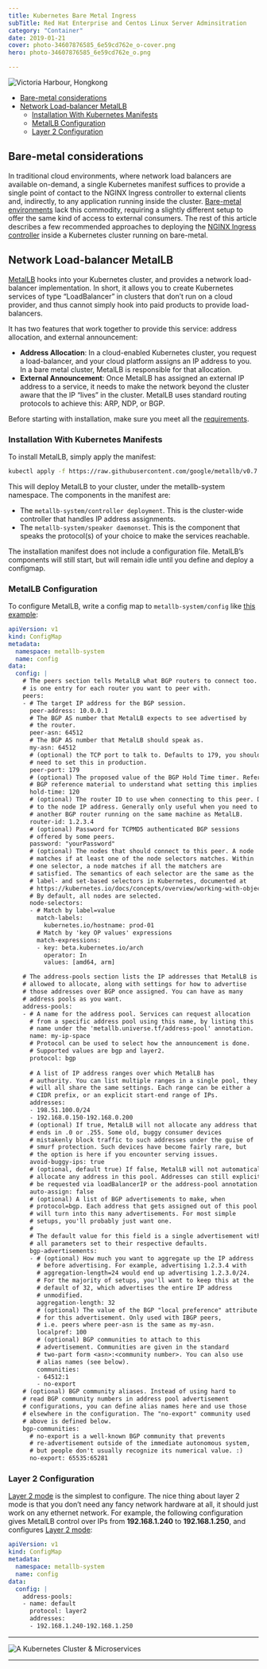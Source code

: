```yaml
---
title: Kubernetes Bare Metal Ingress
subTitle: Red Hat Enterprise and Centos Linux Server Adminsitration
category: "Container"
date: 2019-01-21
cover: photo-34607876585_6e59cd762e_o-cover.png
hero: photo-34607876585_6e59cd762e_o.png

---
```


![Victoria Harbour, Hongkong](./photo-34607876585_6e59cd762e_o.png)


<!-- TOC -->

- [Bare-metal considerations](#bare-metal-considerations)
- [Network Load-balancer MetalLB](#network-load-balancer-metallb)
  - [Installation With Kubernetes Manifests](#installation-with-kubernetes-manifests)
  - [MetalLB Configuration](#metallb-configuration)
  - [Layer 2 Configuration](#layer-2-configuration)

<!-- /TOC -->



## Bare-metal considerations

In traditional cloud environments, where network load balancers are available on-demand, a single Kubernetes manifest suffices to provide a single point of contact to the NGINX Ingress controller to external clients and, indirectly, to any application running inside the cluster. [Bare-metal environments](https://kubernetes.github.io/ingress-nginx/deploy/baremetal/) lack this commodity, requiring a slightly different setup to offer the same kind of access to external consumers. The rest of this article describes a few recommended approaches to deploying the [NGINX Ingress controller](https://github.com/kubernetes/ingress-nginx) inside a Kubernetes cluster running on bare-metal.



## Network Load-balancer MetalLB

[MetalLB](https://metallb.universe.tf/concepts/) hooks into your Kubernetes cluster, and provides a network load-balancer implementation. In short, it allows you to create Kubernetes services of type “LoadBalancer” in clusters that don’t run on a cloud provider, and thus cannot simply hook into paid products to provide load-balancers.

It has two features that work together to provide this service: address allocation, and external announcement:

* __Address Allocation__: In a cloud-enabled Kubernetes cluster, you request a load-balancer, and your cloud platform assigns an IP address to you. In a bare metal cluster, MetalLB is responsible for that allocation.
* __External Announcement__: Once MetalLB has assigned an external IP address to a service, it needs to make the network beyond the cluster aware that the IP “lives” in the cluster. MetalLB uses standard routing protocols to achieve this: ARP, NDP, or BGP.


Before starting with installation, make sure you meet all the [requirements](https://metallb.universe.tf/#requirements).



### Installation With Kubernetes Manifests

To install MetalLB, simply apply the manifest:


```bash
kubectl apply -f https://raw.githubusercontent.com/google/metallb/v0.7.3/manifests/metallb.yaml
```


This will deploy MetalLB to your cluster, under the metallb-system namespace. The components in the manifest are:

* The `metallb-system/controller deployment`. This is the cluster-wide controller that handles IP address assignments.
* The `metallb-system/speaker daemonset`. This is the component that speaks the protocol(s) of your choice to make the services reachable.


The installation manifest does not include a configuration file. MetalLB’s components will still start, but will remain idle until you define and deploy a configmap.


### MetalLB Configuration

To configure MetalLB, write a config map to `metallb-system/config` like [this example](https://raw.githubusercontent.com/google/metallb/v0.7.3/manifests/example-config.yaml):


```yaml
apiVersion: v1
kind: ConfigMap
metadata:
  namespace: metallb-system
  name: config
data:
  config: |
    # The peers section tells MetalLB what BGP routers to connect too. There
    # is one entry for each router you want to peer with.
    peers:
    - # The target IP address for the BGP session.
      peer-address: 10.0.0.1
      # The BGP AS number that MetalLB expects to see advertised by
      # the router.
      peer-asn: 64512
      # The BGP AS number that MetalLB should speak as.
      my-asn: 64512
      # (optional) the TCP port to talk to. Defaults to 179, you shouldn't
      # need to set this in production.
      peer-port: 179
      # (optional) The proposed value of the BGP Hold Time timer. Refer to
      # BGP reference material to understand what setting this implies.
      hold-time: 120
      # (optional) The router ID to use when connecting to this peer. Defaults
      # to the node IP address. Generally only useful when you need to peer with
      # another BGP router running on the same machine as MetalLB.
      router-id: 1.2.3.4
      # (optional) Password for TCPMD5 authenticated BGP sessions
      # offered by some peers.
      password: "yourPassword"
      # (optional) The nodes that should connect to this peer. A node
      # matches if at least one of the node selectors matches. Within
      # one selector, a node matches if all the matchers are
      # satisfied. The semantics of each selector are the same as the
      # label- and set-based selectors in Kubernetes, documented at
      # https://kubernetes.io/docs/concepts/overview/working-with-objects/labels/.
      # By default, all nodes are selected.
      node-selectors:
      - # Match by label=value
        match-labels:
          kubernetes.io/hostname: prod-01
        # Match by 'key OP values' expressions
        match-expressions:
        - key: beta.kubernetes.io/arch
          operator: In
          values: [amd64, arm]

    # The address-pools section lists the IP addresses that MetalLB is
    # allowed to allocate, along with settings for how to advertise
    # those addresses over BGP once assigned. You can have as many
    # address pools as you want.
    address-pools:
    - # A name for the address pool. Services can request allocation
      # from a specific address pool using this name, by listing this
      # name under the 'metallb.universe.tf/address-pool' annotation.
      name: my-ip-space
      # Protocol can be used to select how the announcement is done.
      # Supported values are bgp and layer2.
      protocol: bgp
      
      # A list of IP address ranges over which MetalLB has
      # authority. You can list multiple ranges in a single pool, they
      # will all share the same settings. Each range can be either a
      # CIDR prefix, or an explicit start-end range of IPs.
      addresses:
      - 198.51.100.0/24
      - 192.168.0.150-192.168.0.200
      # (optional) If true, MetalLB will not allocate any address that
      # ends in .0 or .255. Some old, buggy consumer devices
      # mistakenly block traffic to such addresses under the guise of
      # smurf protection. Such devices have become fairly rare, but
      # the option is here if you encounter serving issues.
      avoid-buggy-ips: true
      # (optional, default true) If false, MetalLB will not automatically
      # allocate any address in this pool. Addresses can still explicitly
      # be requested via loadBalancerIP or the address-pool annotation.
      auto-assign: false
      # (optional) A list of BGP advertisements to make, when
      # protocol=bgp. Each address that gets assigned out of this pool
      # will turn into this many advertisements. For most simple
      # setups, you'll probably just want one.
      #
      # The default value for this field is a single advertisement with
      # all parameters set to their respective defaults.
      bgp-advertisements:
      - # (optional) How much you want to aggregate up the IP address
        # before advertising. For example, advertising 1.2.3.4 with
        # aggregation-length=24 would end up advertising 1.2.3.0/24.
        # For the majority of setups, you'll want to keep this at the
        # default of 32, which advertises the entire IP address
        # unmodified.
        aggregation-length: 32
        # (optional) The value of the BGP "local preference" attribute
        # for this advertisement. Only used with IBGP peers,
        # i.e. peers where peer-asn is the same as my-asn.
        localpref: 100
        # (optional) BGP communities to attach to this
        # advertisement. Communities are given in the standard
        # two-part form <asn>:<community number>. You can also use
        # alias names (see below).
        communities:
        - 64512:1
        - no-export
    # (optional) BGP community aliases. Instead of using hard to
    # read BGP community numbers in address pool advertisement
    # configurations, you can define alias names here and use those
    # elsewhere in the configuration. The "no-export" community used
    # above is defined below.
    bgp-communities:
      # no-export is a well-known BGP community that prevents
      # re-advertisement outside of the immediate autonomous system,
      # but people don't usually recognize its numerical value. :)
      no-export: 65535:65281
```


### Layer 2 Configuration

[Layer 2 mode](https://metallb.universe.tf/tutorial/layer2/) is the simplest to configure. The nice thing about layer 2 mode is that you don’t need any fancy network hardware at all, it should just work on any ethernet network. For example, the following configuration gives MetalLB control over IPs from __192.168.1.240__ to __192.168.1.250__, and configures [Layer 2 mode](https://metallb.universe.tf/configuration/#layer-2-configuration):


```yaml
apiVersion: v1
kind: ConfigMap
metadata:
  namespace: metallb-system
  name: config
data:
  config: |
    address-pools:
    - name: default
      protocol: layer2
      addresses:
      - 192.168.1.240-192.168.1.250
```


















---

![A Kubernetes Cluster & Microservices](./kubernetes_logging_04.png)

---